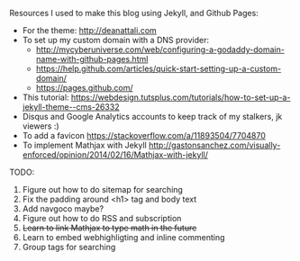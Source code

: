 Resources I used to make this blog using Jekyll, and Github Pages:

- For the theme: http://deanattali.com
- To set up my custom domain with a DNS provider: 
    - http://mycyberuniverse.com/web/configuring-a-godaddy-domain-name-with-github-pages.html
    - https://help.github.com/articles/quick-start-setting-up-a-custom-domain/
    - https://pages.github.com/
- This tutorial: https://webdesign.tutsplus.com/tutorials/how-to-set-up-a-jekyll-theme--cms-26332
- Disqus and Google Analytics accounts to keep track of my stalkers, jk viewers :)
- To add a favicon https://stackoverflow.com/a/11893504/7704870
- To implement Mathjax with Jekyll http://gastonsanchez.com/visually-enforced/opinion/2014/02/16/Mathjax-with-jekyll/

TODO: 
1. Figure out how to do sitemap for searching
2. Fix the padding around &lt;h1&gt; tag and body text
3. Add navgoco maybe?
4. Figure out how to do RSS and subscription
5. <s>Learn to link Mathjax to type math in the future</s>
6. Learn to embed webhighligting and inline commenting
7. Group tags for searching 

